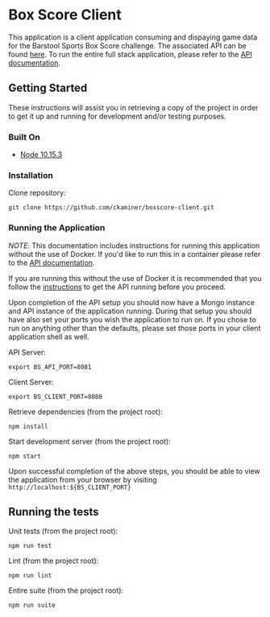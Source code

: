 # Box Score Client

This application is a client application consuming and dispaying game data for the Barstool Sports Box Score challenge. The associated API can be found [here](https://github.com/ckaminer/boxscore-api). To run the entire full stack application, please refer to the [API documentation](https://github.com/ckaminer/boxscore-api#using-docker-compose-full-stack-application).

## Getting Started

These instructions will assist you in retrieving a copy of the project in order to get it up and running for development and/or testing purposes.

### Built On

- [Node 10.15.3](https://nodejs.org/download/release/v10.15.3/)

### Installation

Clone repository:
```
git clone https://github.com/ckaminer/boxscore-client.git
```

### Running the Application
*NOTE*: This documentation includes instructions for running this application without the use of Docker. If you'd like to run this in a container please refer to the [API documentation](https://github.com/ckaminer/boxscore-api).

If you are running this without the use of Docker it is recommended that you follow the [instructions](https://github.com/ckaminer/boxscore-api#No-Container) to get the API running before you proceed.

Upon completion of the API setup you should now have a Mongo instance and API instance of the application running. During that setup you should have also set your ports you wish the application to run on. If you chose to run on anything other than the defaults, please set those ports in your client application shell as well.

API Server:
```
export BS_API_PORT=8081
```
Client Server:
```
export BS_CLIENT_PORT=8080
```

Retrieve dependencies (from the project root):
```
npm install
```

Start development server (from the project root):
```
npm start
```

Upon successful completion of the above steps, you should be able to view the application from your browser by visiting `http://localhost:${BS_CLIENT_PORT}`

## Running the tests

Unit tests (from the project root):
```
npm run test
```

Lint (from the project root):
```
npm run lint
```

Entire suite (from the project root):
```
npm run suite
```